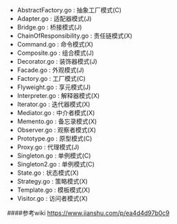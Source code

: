 * AbstractFactory.go : 抽象工厂模式(C)
* Adapter.go : 适配器模式(J)
* Bridge.go : 桥接模式(J)
* ChainOfResponsibility.go : 责任链模式(X)
* Command.go : 命令模式(X)
* Composite.go : 组合模式(J)
* Decorator.go : 装饰器模式(J)
* Facade.go : 外观模式(J)
* Factory.go : 工厂模式(C)
* Flyweight.go : 享元模式(J)
* Interpreter.go : 解释器模式(X)
* Iterator.go : 迭代器模式(X)
* Mediator.go : 中介者模式(X)
* Memento.go : 备忘录模式(X)
* Observer.go : 观察者模式(X)
* Prototype.go : 原型模式(C)
* Proxy.go : 代理模式(J)
* Singleton.go : 单例模式(C)
* Singleton2.go : 单例模式(C)
* State.go : 状态模式(X)
* Strategy.go : 策略模式(X)
* Template.go : 模板模式(X)
* Visitor.go : 访问者模式(X)

####参考wiki
https://www.jianshu.com/p/ea4d4d97b0c9